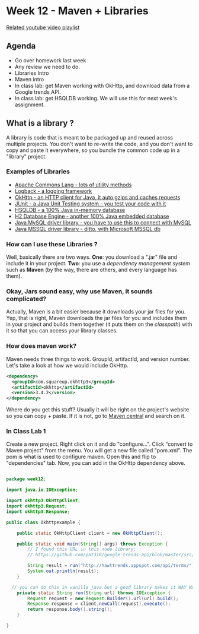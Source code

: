 # Week 12 - Maven + Libraries

[Related youtube video playlist](https://www.youtube.com/playlist?list=PLWRvoIK5KFylpbX_0dFKre1SRhvRFHIwJ)

## Agenda

 - Go over homework last week
 - Any review we need to do.
 - Libraries Intro
 - Maven intro
 - In class lab: get Maven working with OkHttp, and download data from a Google trends API.
 - In class lab: get HSQLDB working. We will use this for next week's assignment.

## What is a library ?

A library is code that is meant to be packaged up and reused across multiple projects. You don't want to re-write the code, and you don't want to copy and paste it everywhere, so you bundle the common code up in a "library" project.

### Examples of Libraries

 - [Apache Commons Lang - lots of utility methods](https://commons.apache.org/proper/commons-lang/)
 - [Logback - a logging framework](http://logback.qos.ch/)
 - [OkHttp - an HTTP client for Java, it auto gzips and caches requests](http://square.github.io/okhttp/)
 - [JUnit - a Java Unit Testing system - you test your code with it](http://junit.org/junit4/)
 - [HSQLDB - a 100% Java in-memory database](http://hsqldb.org/)
 - [H2 Database Engine - another 100% Java embedded database](http://www.h2database.com/html/main.html)
 - [Java MySQL driver library - you have to use this to connect with MySQL](https://www.mysql.com/products/connector/)
 - [Java MSSQL driver library - ditto, with Microsoft MSSQL db](https://msdn.microsoft.com/en-us/library/mt484311(v=sql.110).aspx)


### How can I use these Libraries ?

Well, basically there are two ways. **One**: you download a ".jar" file and include it in your project. **Two**: you use a _dependency management system_ such as **Maven** (by the way, there are others, and every language has them).


### Okay, Jars sound easy, why use Maven, it sounds complicated?

Actually, Maven is a bit easier because it downloads your jar files for you. Yep, that is right, Maven downloads the jar files for you and includes them in your project and builds them together (it puts them on the _classpath_) with it so that you can access your library classes.


### How does maven work?

Maven needs three things to work. GroupId, artifactId, and version number. Let's take a look at how we would include OkHttp.

```xml
<dependency>
  <groupId>com.squareup.okhttp3</groupId>
  <artifactId>okhttp</artifactId>
  <version>3.4.2</version>
</dependency>
```

Where do you get this stuff? Usually it will be right on the project's website so you can copy + paste. If it is not, go to [Maven central](http://search.maven.org/) and search on it.


### In Class Lab 1

Create a new project. Right click on it and do "configure...". Click "convert to Maven project" from the menu. You will get a new file called "pom.xml". The pom is what is used to configure maven. Open this and flip to "dependencies" tab.  Now, you can add in the OkHttp dependency above.  

```java

package week12;

import java.io.IOException;

import okhttp3.OkHttpClient;
import okhttp3.Request;
import okhttp3.Response;

public class Okhttpexample {

	public static OkHttpClient client = new OkHttpClient();

	public static void main(String[] args) throws Exception {
		// I found this URL in this node library:
		// https://github.com/pat310/google-trends-api/blob/master/src/utils/hotTrends.js

		String result = run("http://hawttrends.appspot.com/api/terms/");
		System.out.println(result);
	}

  // you can do this in vanilla java but a good library makes it WAY WAY WAY easier!
	private static String run(String url) throws IOException {
		Request request = new Request.Builder().url(url).build();
		Response response = client.newCall(request).execute();
		return response.body().string();
	}

}
```
